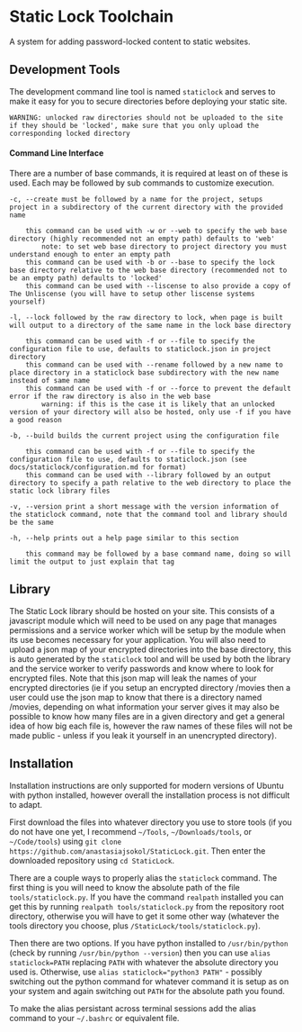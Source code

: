 # Static Lock Toolchain

A system for adding password-locked content to static websites.

## Development Tools

The development command line tool is named `staticlock` and serves to make it easy for you to secure directories before deploying your static site.

    WARNING: unlocked raw directories should not be uploaded to the site if they should be 'locked', make sure that you only upload the corresponding locked directory

#### Command Line Interface

There are a number of base commands, it is required at least on of these is used. Each may be followed by sub commands to customize execution.

    -c, --create must be followed by a name for the project, setups project in a subdirectory of the current directory with the provided name

        this command can be used with -w or --web to specify the web base directory (highly recommended not an empty path) defaults to 'web'
            note: to set web base directory to project directory you must understand enough to enter an empty path
        this command can be used with -b or --base to specify the lock base directory relative to the web base directory (recommended not to be an empty path) defaults to 'locked'
        this command can be used with --liscense to also provide a copy of The Unliscense (you will have to setup other liscense systems yourself)
    
    -l, --lock followed by the raw directory to lock, when page is built will output to a directory of the same name in the lock base directory

        this command can be used with -f or --file to specify the configuration file to use, defaults to staticlock.json in project directory
        this command can be used with --rename followed by a new name to place directory in a staticlock base subdirectory with the new name instead of same name
        this command can be used with -f or --force to prevent the default error if the raw directory is also in the web base
            warning: if this is the case it is likely that an unlocked version of your directory will also be hosted, only use -f if you have a good reason
    
    -b, --build builds the current project using the configuration file

        this command can be used with -f or --file to specify the configuration file to use, defaults to staticlock.json (see docs/staticlock/configuration.md for format)
        this command can be used with --library followed by an output directory to specify a path relative to the web directory to place the static lock library files
    
    -v, --version print a short message with the version information of the staticlock command, note that the command tool and library should be the same

    -h, --help prints out a help page similar to this section

        this command may be followed by a base command name, doing so will limit the output to just explain that tag

## Library

The Static Lock library should be hosted on your site. This consists of a javascript module which will need to be used on any page that manages permissions and a service worker which will be setup by the module when its use becomes necessary for your application. You will also need to upload a json map of your encrypted directories into the base directory, this is auto generated by the `staticlock` tool and will be used by both the library and the service worker to verify passwords and know where to look for encrypted files. Note that this json map will leak the names of your encrypted directories (ie if you setup an encrypted directory /movies then a user could use the json map to know that there is a directory named /movies, depending on what information your server gives it may also be possible to know how many files are in a given directory and get a general idea of how big each file is, however the raw names of these files will not be made public - unless if you leak it yourself in an unencrypted directory).

## Installation 

Installation instructions are only supported for modern versions of Ubuntu with python installed, however overall the installation process is not difficult to adapt. 

First download the files into whatever directory you use to store tools (if you do not have one yet, I recommend `~/Tools`, `~/Downloads/tools`, or `~/Code/tools`) using `git clone https://github.com/anastasiajsokol/StaticLock.git`. Then enter the downloaded repository using `cd StaticLock`.

There are a couple ways to properly alias the `staticlock` command. The first thing is you will need to know the absolute path of the file `tools/staticlock.py`. If you have the command `realpath` installed you can get this by running `realpath tools/staticlock.py` from the repository root directory, otherwise you will have to get it some other way (whatever the tools directory you choose, plus `/StaticLock/tools/staticlock.py`).

Then there are two options. If you have python installed to `/usr/bin/python` (check by running `/usr/bin/python --version`) then you can use `alias staticlock=PATH` replacing `PATH` with whatever the absolute directory you used is. Otherwise, use `alias staticlock="python3 PATH"` - possibly switching out the python command for whatever command it is setup as on your system and again switching out `PATH` for the absolute path you found.

To make the alias persistant across terminal sessions add the alias command to your `~/.bashrc` or equivalent file.